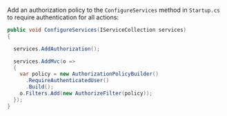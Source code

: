Add an authorization policy to the `ConfigureServices` method in `Startup.cs` to require authentication for all actions:

```csharp
public void ConfigureServices(IServiceCollection services)
{

  services.AddAuthorization();

  services.AddMvc(o =>
  {
    var policy = new AuthorizationPolicyBuilder()
      .RequireAuthenticatedUser()
      .Build();
    o.Filters.Add(new AuthorizeFilter(policy));
  });
}
```
